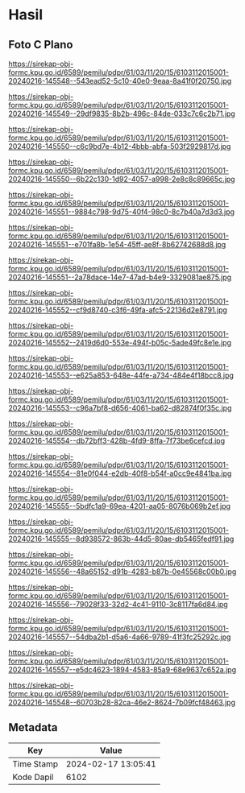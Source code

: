 # Hasil

## Foto C Plano

https://sirekap-obj-formc.kpu.go.id/6589/pemilu/pdpr/61/03/11/20/15/6103112015001-20240216-145548--543ead52-5c10-40e0-9eaa-8a41f0f20750.jpg

https://sirekap-obj-formc.kpu.go.id/6589/pemilu/pdpr/61/03/11/20/15/6103112015001-20240216-145549--29df9835-8b2b-496c-84de-033c7c6c2b71.jpg

https://sirekap-obj-formc.kpu.go.id/6589/pemilu/pdpr/61/03/11/20/15/6103112015001-20240216-145550--c6c9bd7e-4b12-4bbb-abfa-503f2929817d.jpg

https://sirekap-obj-formc.kpu.go.id/6589/pemilu/pdpr/61/03/11/20/15/6103112015001-20240216-145550--6b22c130-1d92-4057-a998-2e8c8c89665c.jpg

https://sirekap-obj-formc.kpu.go.id/6589/pemilu/pdpr/61/03/11/20/15/6103112015001-20240216-145551--9884c798-9d75-40f4-98c0-8c7b40a7d3d3.jpg

https://sirekap-obj-formc.kpu.go.id/6589/pemilu/pdpr/61/03/11/20/15/6103112015001-20240216-145551--e701fa8b-1e54-45ff-ae8f-8b62742688d8.jpg

https://sirekap-obj-formc.kpu.go.id/6589/pemilu/pdpr/61/03/11/20/15/6103112015001-20240216-145551--2a78dace-14e7-47ad-b4e9-3329081ae875.jpg

https://sirekap-obj-formc.kpu.go.id/6589/pemilu/pdpr/61/03/11/20/15/6103112015001-20240216-145552--cf9d8740-c3f6-49fa-afc5-22136d2e8791.jpg

https://sirekap-obj-formc.kpu.go.id/6589/pemilu/pdpr/61/03/11/20/15/6103112015001-20240216-145552--2419d6d0-553e-494f-b05c-5ade49fc8e1e.jpg

https://sirekap-obj-formc.kpu.go.id/6589/pemilu/pdpr/61/03/11/20/15/6103112015001-20240216-145553--e625a853-648e-44fe-a734-484e4f18bcc8.jpg

https://sirekap-obj-formc.kpu.go.id/6589/pemilu/pdpr/61/03/11/20/15/6103112015001-20240216-145553--c96a7bf8-d656-4061-ba62-d82874f0f35c.jpg

https://sirekap-obj-formc.kpu.go.id/6589/pemilu/pdpr/61/03/11/20/15/6103112015001-20240216-145554--db72bff3-428b-4fd9-8ffa-7f73be6cefcd.jpg

https://sirekap-obj-formc.kpu.go.id/6589/pemilu/pdpr/61/03/11/20/15/6103112015001-20240216-145554--81e0f044-e2db-40f8-b54f-a0cc9e4841ba.jpg

https://sirekap-obj-formc.kpu.go.id/6589/pemilu/pdpr/61/03/11/20/15/6103112015001-20240216-145555--5bdfc1a9-69ea-4201-aa05-8076b069b2ef.jpg

https://sirekap-obj-formc.kpu.go.id/6589/pemilu/pdpr/61/03/11/20/15/6103112015001-20240216-145555--8d938572-863b-44d5-80ae-db5465fedf91.jpg

https://sirekap-obj-formc.kpu.go.id/6589/pemilu/pdpr/61/03/11/20/15/6103112015001-20240216-145556--48a65152-d91b-4283-b87b-0e45568c00b0.jpg

https://sirekap-obj-formc.kpu.go.id/6589/pemilu/pdpr/61/03/11/20/15/6103112015001-20240216-145556--79028f33-32d2-4c41-9110-3c8117fa6d84.jpg

https://sirekap-obj-formc.kpu.go.id/6589/pemilu/pdpr/61/03/11/20/15/6103112015001-20240216-145557--54dba2b1-d5a6-4a66-9789-41f3fc25292c.jpg

https://sirekap-obj-formc.kpu.go.id/6589/pemilu/pdpr/61/03/11/20/15/6103112015001-20240216-145557--e5dc4623-1894-4583-85a9-68e9637c652a.jpg

https://sirekap-obj-formc.kpu.go.id/6589/pemilu/pdpr/61/03/11/20/15/6103112015001-20240216-145548--60703b28-82ca-46e2-8624-7b09fcf48463.jpg


## Metadata

| Key        | Value               |
| ---------- | ------------------- |
| Time Stamp | 2024-02-17 13:05:41 |
| Kode Dapil | 6102                |



